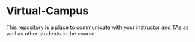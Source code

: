 # Virtual-Campus
This repository is a place to communicate with your instructor and TAs as well as other students in the course

